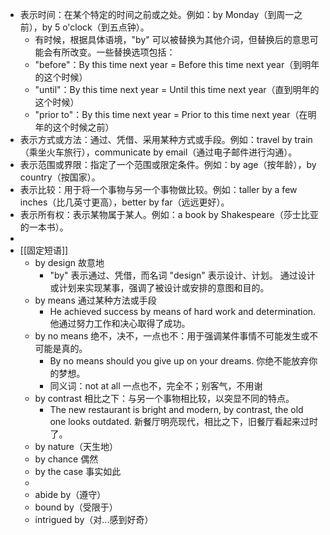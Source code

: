 - 表示时间：在某个特定的时间之前或之处。例如：by Monday（到周一之前），by 5 o'clock（到五点钟）。
	- 有时候，根据具体语境，"by" 可以被替换为其他介词，但替换后的意思可能会有所改变。一些替换选项包括：
	- "before"：By this time next year = Before this time next year（到明年的这个时候）
	- "until"：By this time next year = Until this time next year（直到明年的这个时候）
	- "prior to"：By this time next year = Prior to this time next year（在明年的这个时候之前）
- 表示方式或方法：通过、凭借、采用某种方式或手段。例如：travel by train（乘坐火车旅行），communicate by email（通过电子邮件进行沟通）。
- 表示范围或界限：指定了一个范围或限定条件。例如：by age（按年龄），by country（按国家）。
- 表示比较：用于将一个事物与另一个事物做比较。例如：taller by a few inches（比几英寸更高），better by far（远远更好）。
- 表示所有权：表示某物属于某人。例如：a book by Shakespeare（莎士比亚的一本书）。
-
- [[固定短语]]
	- by design 故意地
		- "by" 表示通过、凭借，而名词 "design" 表示设计、计划。
		  通过设计或计划来实现某事，强调了被设计或安排的意图和目的。
	- by means 通过某种方法或手段
		- He achieved success by means of hard work and determination.
		  他通过努力工作和决心取得了成功。
	- by no means 绝不，决不，一点也不：用于强调某件事情不可能发生或不可能是真的。
		- By no means should you give up on your dreams.
		  你绝不能放弃你的梦想。
		- 同义词：not at all 一点也不，完全不；别客气，不用谢
	- by contrast 相比之下：与另一个事物相比较，以突显不同的特点。
		- The new restaurant is bright and modern, by contrast, the old one looks outdated.
		  新餐厅明亮现代，相比之下，旧餐厅看起来过时了。
	- by nature（天生地）
	- by chance 偶然
	- by the case 事实如此
	-
	- abide by（遵守）
	- bound by（受限于）
	- intrigued by（对...感到好奇）